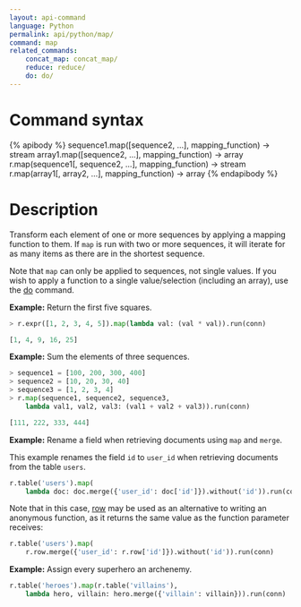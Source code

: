 ```yaml
---
layout: api-command
language: Python
permalink: api/python/map/
command: map
related_commands:
    concat_map: concat_map/
    reduce: reduce/
    do: do/
---
```


# Command syntax #

{% apibody %}
sequence1.map([sequence2, ...], mapping_function) &rarr; stream
array1.map([sequence2, ...], mapping_function) &rarr; array
r.map(sequence1[, sequence2, ...], mapping_function) &rarr; stream
r.map(array1[, array2, ...], mapping_function) &rarr; array
{% endapibody %}

# Description #

Transform each element of one or more sequences by applying a mapping function to them. If `map` is run with two or more sequences, it will iterate for as many items as there are in the shortest sequence.

Note that `map` can only be applied to sequences, not single values. If you wish to apply a function to a single value/selection (including an array), use the [do](/api/python/do) command.

__Example:__ Return the first five squares.

```py
> r.expr([1, 2, 3, 4, 5]).map(lambda val: (val * val)).run(conn)

[1, 4, 9, 16, 25]
```

__Example:__ Sum the elements of three sequences.

```py
> sequence1 = [100, 200, 300, 400]
> sequence2 = [10, 20, 30, 40]
> sequence3 = [1, 2, 3, 4]
> r.map(sequence1, sequence2, sequence3,
    lambda val1, val2, val3: (val1 + val2 + val3)).run(conn)

[111, 222, 333, 444]
```

__Example:__ Rename a field when retrieving documents using `map` and `merge`.

This example renames the field `id` to `user_id` when retrieving documents from the table `users`.

```py
r.table('users').map(
    lambda doc: doc.merge({'user_id': doc['id']}).without('id')).run(conn)
```

Note that in this case, [row](/api/python/row) may be used as an alternative to writing an anonymous function, as it returns the same value as the function parameter receives:

```py
r.table('users').map(
    r.row.merge({'user_id': r.row['id']}).without('id')).run(conn)
```


__Example:__ Assign every superhero an archenemy.

```py
r.table('heroes').map(r.table('villains'),
    lambda hero, villain: hero.merge({'villain': villain})).run(conn)
```
